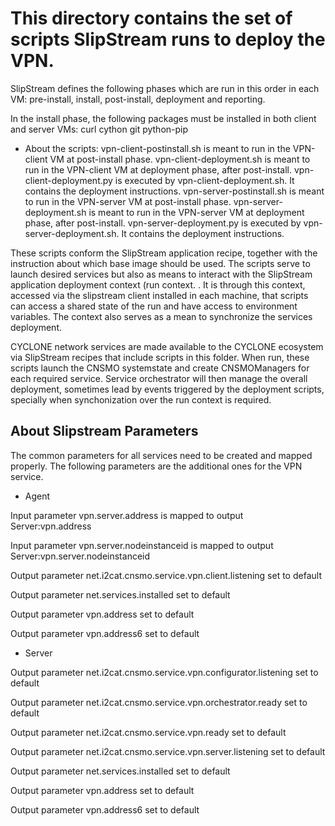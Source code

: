 # This directory contains the set of scripts SlipStream runs to deploy the VPN.

SlipStream defines the following phases which are run in this order in each VM:
pre-install, install, post-install, deployment and reporting.

In the install phase, the following packages must be installed in both client and server VMs:
curl
cython
git
python-pip

* About the scripts:
vpn-client-postinstall.sh is meant to run in the VPN-client VM at post-install phase.
vpn-client-deployment.sh is meant to run in the VPN-client VM at deployment phase, after post-install.
vpn-client-deployment.py is executed by vpn-client-deployment.sh. It contains the deployment instructions.
vpn-server-postinstall.sh is meant to run in the VPN-server VM at post-install phase.
vpn-server-deployment.sh is meant to run in the VPN-server VM at deployment phase, after post-install.
vpn-server-deployment.py is executed by vpn-server-deployment.sh. It contains the deployment instructions.

These scripts conform the SlipStream application recipe, together with the instruction about which base image should be used. The scripts serve to launch desired services but also as means to interact with the SlipStream application deployment context (run context. . It is through this context, accessed via the slipstream client installed in each machine, that scripts can access a shared state of the run and have access to environment variables. The context also serves as a mean to synchronize the services deployment.

CYCLONE network services are made available to the CYCLONE ecosystem via SlipStream recipes that include scripts in this folder. When run, these scripts launch the CNSMO systemstate and create CNSMOManagers for each required service. Service orchestrator will then manage the overall deployment, sometimes lead by events triggered by the deployment
scripts, specially when synchonization over the run context is required.

## About Slipstream Parameters
The common parameters for all services need to be created and mapped properly. The following parameters are the additional ones for the VPN service.

* Agent

Input parameter vpn.server.address is mapped to output Server:vpn.address

Input parameter vpn.server.nodeinstanceid is mapped to output Server:vpn.server.nodeinstanceid

Output parameter net.i2cat.cnsmo.service.vpn.client.listening set to default

Output parameter net.services.installed	set to default

Output parameter vpn.address set to default

Output parameter vpn.address6 set to default

* Server

Output parameter net.i2cat.cnsmo.service.vpn.configurator.listening set to default

Output parameter net.i2cat.cnsmo.service.vpn.orchestrator.ready	set to default

Output parameter net.i2cat.cnsmo.service.vpn.ready set to default

Output parameter net.i2cat.cnsmo.service.vpn.server.listening set to default

Output parameter net.services.installed set to default

Output parameter vpn.address set to default

Output parameter vpn.address6 set to default
